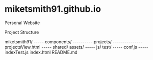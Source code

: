 # miketsmith91.github.io
Personal Website

Project Structure

miketsmith91/
----- components/
---------- projects/
---------------projectsView.html
----- shared/
assets/
----- js/
test/
----- conf.js
-----indexTest.js
index.html
README.md

